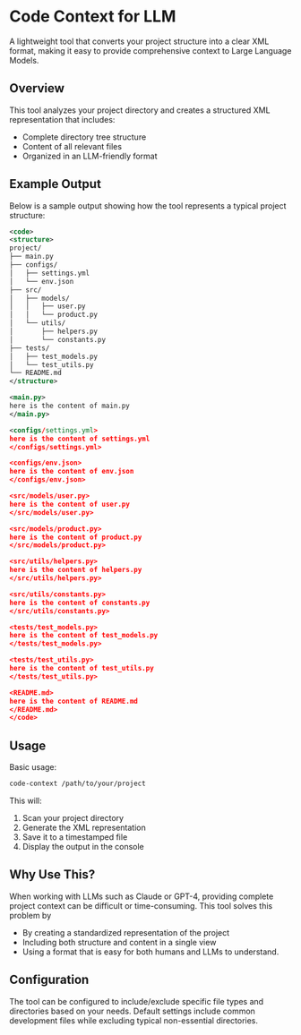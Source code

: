 # Code Context for LLM

A lightweight tool that converts your project structure into a clear XML format, making it easy to provide comprehensive context to Large Language Models.

## Overview

This tool analyzes your project directory and creates a structured XML representation that includes:
- Complete directory tree structure
- Content of all relevant files
- Organized in an LLM-friendly format

## Example Output

Below is a sample output showing how the tool represents a typical project structure:

```xml
<code>
<structure>
project/
├── main.py
├── configs/
│   ├── settings.yml
│   └── env.json
├── src/
│   ├── models/
│   │   ├── user.py
│   │   └── product.py
│   └── utils/
│       ├── helpers.py
│       └── constants.py
├── tests/
│   ├── test_models.py
│   └── test_utils.py
└── README.md
</structure>

<main.py>
here is the content of main.py
</main.py>

<configs/settings.yml>
here is the content of settings.yml
</configs/settings.yml>

<configs/env.json>
here is the content of env.json
</configs/env.json>

<src/models/user.py>
here is the content of user.py
</src/models/user.py>

<src/models/product.py>
here is the content of product.py
</src/models/product.py>

<src/utils/helpers.py>
here is the content of helpers.py
</src/utils/helpers.py>

<src/utils/constants.py>
here is the content of constants.py
</src/utils/constants.py>

<tests/test_models.py>
here is the content of test_models.py
</tests/test_models.py>

<tests/test_utils.py>
here is the content of test_utils.py
</tests/test_utils.py>

<README.md>
here is the content of README.md
</README.md>
</code>
```



## Usage

Basic usage:
```bash
code-context /path/to/your/project
```

This will:
1. Scan your project directory
2. Generate the XML representation
3. Save it to a timestamped file
4. Display the output in the console

## Why Use This?

When working with LLMs such as Claude or GPT-4, providing complete project context can be difficult or time-consuming. This tool solves this problem by
- By creating a standardized representation of the project
- Including both structure and content in a single view
- Using a format that is easy for both humans and LLMs to understand.

## Configuration

The tool can be configured to include/exclude specific file types and directories based on your needs. Default settings include common development files while excluding typical non-essential directories.